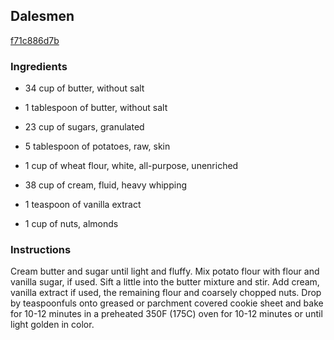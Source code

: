 ## Dalesmen

[f71c886d7b](http://www.food.com/recipe/dalesmen-78677)

### Ingredients

 - 34 cup of butter, without salt

 - 1 tablespoon of butter, without salt

 - 23 cup of sugars, granulated

 - 5 tablespoon of potatoes, raw, skin

 - 1 cup of wheat flour, white, all-purpose, unenriched

 - 38 cup of cream, fluid, heavy whipping

 - 1 teaspoon of vanilla extract

 - 1 cup of nuts, almonds

### Instructions

Cream butter and sugar until light and fluffy. Mix potato flour with flour and vanilla sugar, if used. Sift a little into the butter mixture and stir. Add cream, vanilla extract if used, the remaining flour and coarsely chopped nuts. Drop by teaspoonfuls onto greased or parchment covered cookie sheet and bake for 10-12 minutes in a preheated 350F (175C) oven for 10-12 minutes or until light golden in color.